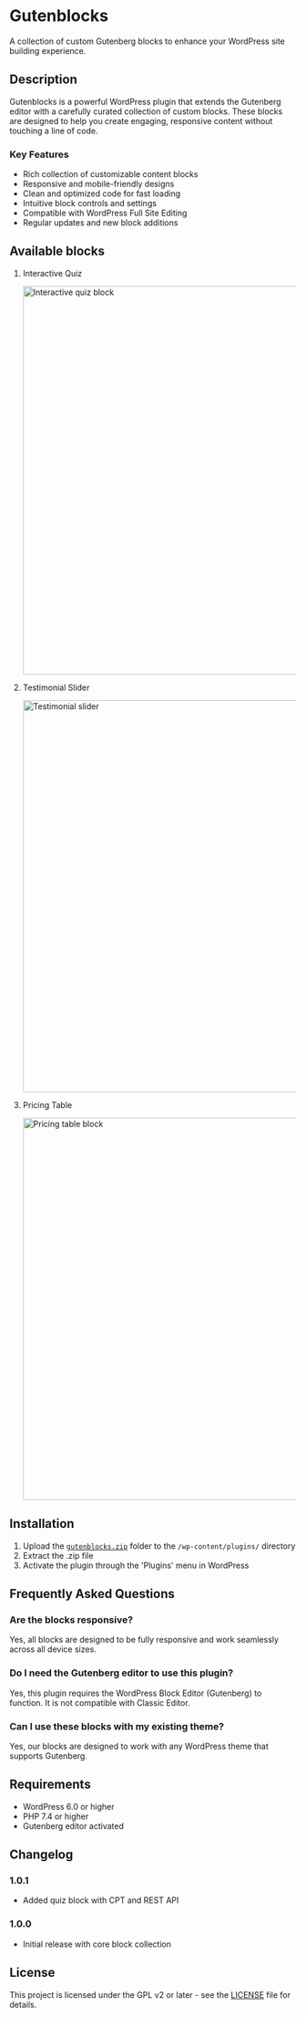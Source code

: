 # Gutenblocks

A collection of custom Gutenberg blocks to enhance your WordPress site building experience.

## Description

Gutenblocks is a powerful WordPress plugin that extends the Gutenberg editor with a carefully curated collection of custom blocks. These blocks are designed to help you create engaging, responsive content without touching a line of code.

### Key Features

* Rich collection of customizable content blocks
* Responsive and mobile-friendly designs
* Clean and optimized code for fast loading
* Intuitive block controls and settings
* Compatible with WordPress Full Site Editing
* Regular updates and new block additions

## Available blocks

1. Interactive Quiz
   
	<img width="681" alt="Interactive quiz block" src="https://github.com/user-attachments/assets/9422f378-acdd-45e4-a0b9-ccda4a31285b" />


3. Testimonial Slider
   
   <img width="687" alt="Testimonial slider" src="https://github.com/user-attachments/assets/0cb37735-a245-4422-9d43-4b0884f13a7d" />

5. Pricing Table
   
   <img width="670" alt="Pricing table block" src="https://github.com/user-attachments/assets/a06e0201-073a-4b99-89c5-8f2c7c772ae0" />


## Installation

1. Upload the [`gutenblocks.zip`](https://github.com/theMasudRana/gutenblocks/releases/download/v1.0.0/gutenblocks.zip) folder to the `/wp-content/plugins/` directory
3. Extract the .zip file
2. Activate the plugin through the 'Plugins' menu in WordPress

## Frequently Asked Questions

### Are the blocks responsive?

Yes, all blocks are designed to be fully responsive and work seamlessly across all device sizes.

### Do I need the Gutenberg editor to use this plugin?

Yes, this plugin requires the WordPress Block Editor (Gutenberg) to function. It is not compatible with Classic Editor.

### Can I use these blocks with my existing theme?

Yes, our blocks are designed to work with any WordPress theme that supports Gutenberg.

## Requirements

* WordPress 6.0 or higher
* PHP 7.4 or higher
* Gutenberg editor activated

## Changelog

### 1.0.1
* Added quiz block with CPT and REST API

### 1.0.0
* Initial release with core block collection

## License

This project is licensed under the GPL v2 or later - see the [LICENSE](LICENSE) file for details.
